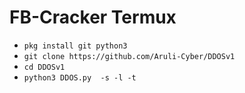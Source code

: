 # FB-Cracker Termux

<ul>
<li><code>pkg install git python3</code></li>
<li><code>git clone https://github.com/Aruli-Cyber/DDOSv1</code></li>
<li><code>cd DDOSv1</code></li>
<li><code>python3 DDOS.py  -s -l -t</code></li>
</ul>
<br />
<br />
